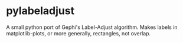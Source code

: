 # pylabeladjust
A small python port of Gephi's Label-Adjust algorithm. Makes labels in matplotlib-plots, or more generally, rectangles, not overlap.
